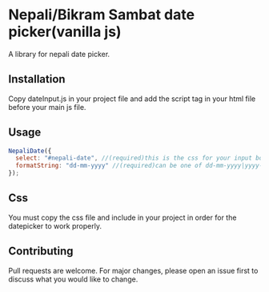 # Nepali/Bikram Sambat date picker(vanilla js)

A library for nepali date picker.

## Installation

Copy dateInput.js in your project file and add the script tag in your html file before your main js file.

## Usage

```javascript
NepaliDate({
  select: "#nepali-date", //(required)this is the css for your input box, you can use any kind of selector
  formatString: "dd-mm-yyyy" //(required)can be one of dd-mm-yyyy|yyyy-dd-mm|mm-yyyy-dd and also with the required symbol
});
```

## Css

You must copy the css file and include in your project in order for the datepicker to work properly.

## Contributing

Pull requests are welcome. For major changes, please open an issue first to discuss what you would like to change.
